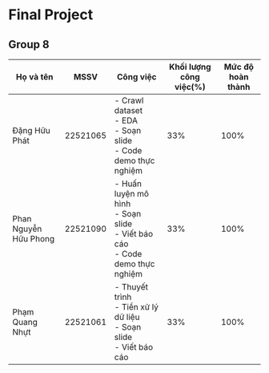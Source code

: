 # Final Project
## Group 8
| Họ và tên       | MSSV       | Công việc       |Khối lượng công việc(%)| Mức độ hoàn thành
|----------------|----------------|----------------|----------------|----------------|
| Đặng Hữu Phát  | 22521065  | - Crawl dataset <br>- EDA <br>- Soạn slide <br>- Code demo thực nghiệm| 33%|100%
| Phan Nguyễn Hữu Phong  |  22521090  | - Huấn luyện mô hình  <br>- Soạn slide <br>- Viết báo cáo <br>- Code demo thực nghiệm|33%|100%
| Phạm Quang Nhựt  | 22521061  | - Thuyết trình<br>- Tiền xử lý dữ liệu <br>- Soạn slide <br>- Viết báo cáo <br>|33%|100%
